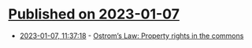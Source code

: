 # [Published on 2023-01-07](index.md)

* [2023-01-07, 11:37:18](https://news.ycombinator.com/item?id=34287175) - [Ostrom’s Law: Property rights in the commons](https://www.thecommonsjournal.org/article/10.18352/ijc.252/)

